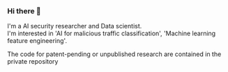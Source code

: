 ### Hi there 👋

<!--
**Yurim-Lee/Yurim-Lee** is a ✨ _special_ ✨ repository because its `README.md` (this file) appears on your GitHub profile.


Here are some ideas to get you started:

- 🔭 I’m currently working on ...
- 🌱 I’m currently learning ...
- 👯 I’m looking to collaborate on ...
- 🤔 I’m looking for help with ...
- 💬 Ask me about ...
- 📫 How to reach me: ...
- 😄 Pronouns: ...
- ⚡ Fun fact: ...
-->

I'm a AI security researcher and Data scientist.    
I'm interested in 'AI for malicious traffic classification', 'Machine learning feature engineering'.

The code for patent-pending or unpublished research are contained in the private repository
